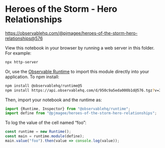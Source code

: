 # Heroes of the Storm - Hero Relationships

https://observablehq.com/@pjmagee/heroes-of-the-storm-hero-relationships@576

View this notebook in your browser by running a web server in this folder. For
example:

~~~sh
npx http-server
~~~

Or, use the [Observable Runtime](https://github.com/observablehq/runtime) to
import this module directly into your application. To npm install:

~~~sh
npm install @observablehq/runtime@5
npm install https://api.observablehq.com/d/950c9a5eda000b1d@576.tgz?v=3
~~~

Then, import your notebook and the runtime as:

~~~js
import {Runtime, Inspector} from "@observablehq/runtime";
import define from "@pjmagee/heroes-of-the-storm-hero-relationships";
~~~

To log the value of the cell named “foo”:

~~~js
const runtime = new Runtime();
const main = runtime.module(define);
main.value("foo").then(value => console.log(value));
~~~
